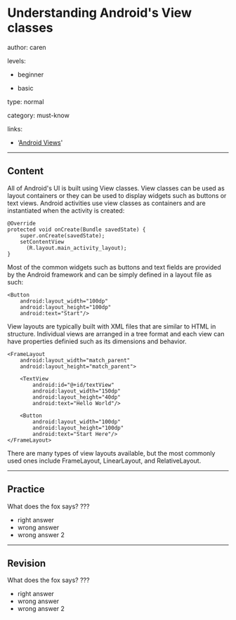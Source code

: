 # Understanding Android&#39;s View classes
author: caren

levels:

  - beginner

  - basic

type: normal

category: must-know

links:

  - ‘[Android Views](https://developer.android.com/reference/android/view/View.html)'

---
## Content

All of Android's UI is built using View classes. View classes can be used as layout containers or they can be used to display widgets such as buttons or text views. Android activities use view classes as containers and are instantiated when the activity is created:
```
@Override
protected void onCreate(Bundle savedState) {
    super.onCreate(savedState);
    setContentView
      (R.layout.main_activity_layout);
}
```

Most of the common widgets such as buttons and text fields are provided by the Android framework and can be simply defined in a layout file as such:
```
<Button
    android:layout_width="100dp"
    android:layout_height="100dp"
    android:text="Start"/>
```

View layouts are typically built with XML files that are similar to HTML in structure. Individual views are arranged in a tree format and each view can have properties definied such as its dimensions and behavior. 

```
<FrameLayout 
    android:layout_width="match_parent"
    android:layout_height="match_parent">

    <TextView
        android:id="@+id/textView"
        android:layout_width="150dp"
        android:layout_height="40dp"
        android:text="Hello World"/>

    <Button
        android:layout_width="100dp"
        android:layout_height="100dp"
        android:text="Start Here"/>
</FrameLayout>
```

There are many types of view layouts available, but the most commonly used ones include FrameLayout, LinearLayout, and RelativeLayout. 


---
## Practice

What does the fox says?
???

* right answer
* wrong answer
* wrong answer 2

---
## Revision

What does the fox says?
???

* right answer
* wrong answer
* wrong answer 2
